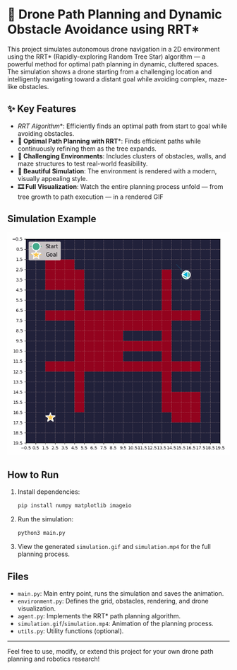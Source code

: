 # 🚁 Drone Path Planning and Dynamic Obstacle Avoidance using RRT*

This project simulates autonomous drone navigation in a 2D environment using the RRT* (Rapidly-exploring Random Tree Star) algorithm — a powerful method for optimal path planning in dynamic, cluttered spaces.
The simulation shows a drone starting from a challenging location and intelligently navigating toward a distant goal while avoiding complex, maze-like obstacles.

## ✨ Key Features
- **RRT* Algorithm**: Efficiently finds an optimal path from start to goal while avoiding obstacles.
- **🔄 Optimal Path Planning with RRT***: Finds efficient paths while continuously refining them as the tree expands.
- **🧱 Challenging Environments**: Includes clusters of obstacles, walls, and maze structures to test real-world feasibility.
- **🚁 Beautiful Simulation**: The environment is rendered with a modern, visually appealing style.
- **🎞 Full Visualization**: Watch the entire planning process unfold — from tree growth to path execution — in a rendered GIF
## Simulation Example

![Simulation](simulation.gif)

## How to Run
1. Install dependencies:
   ```bash
   pip install numpy matplotlib imageio
   ```
2. Run the simulation:
   ```bash
   python3 main.py
   ```
3. View the generated `simulation.gif` and `simulation.mp4` for the full planning process.

## Files
- `main.py`: Main entry point, runs the simulation and saves the animation.
- `environment.py`: Defines the grid, obstacles, rendering, and drone visualization.
- `agent.py`: Implements the RRT* path planning algorithm.
- `simulation.gif`/`simulation.mp4`: Animation of the planning process.
- `utils.py`: Utility functions (optional).

---

Feel free to use, modify, or extend this project for your own drone path planning and robotics research!
